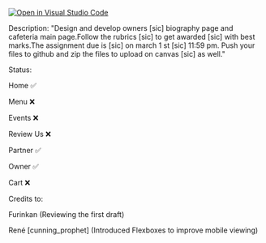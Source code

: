 [![Open in Visual Studio Code](https://classroom.github.com/assets/open-in-vscode-718a45dd9cf7e7f842a935f5ebbe5719a5e09af4491e668f4dbf3b35d5cca122.svg)](https://classroom.github.com/online_ide?assignment_repo_id=13981512&assignment_repo_type=AssignmentRepo)

Description:
"Design and develop owners [sic] biography page and cafeteria main page.Follow the rubrics [sic] to get awarded [sic] with best marks.The assignment due is [sic] on march 1 st [sic] 11:59 pm.
Push your files to github and zip the files to upload on canvas [sic] as well."


Status:

Home ✅

Menu ❌

Events ❌

Review Us ❌

Partner ✅

Owner ✅

Cart ❌

Credits to: 

Furinkan (Reviewing the first draft)

René [cunning_prophet] (Introduced Flexboxes to improve mobile viewing)